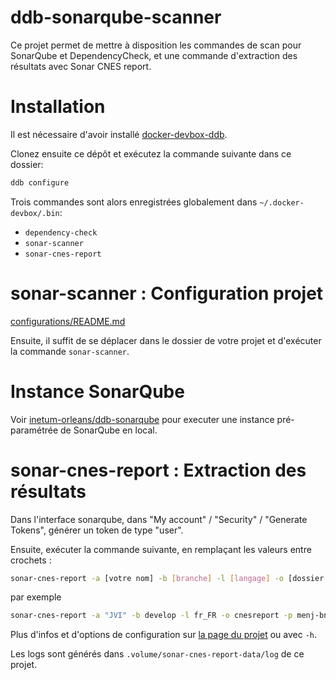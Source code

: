 ddb-sonarqube-scanner
===
Ce projet permet de mettre à disposition les commandes de scan pour SonarQube et DependencyCheck, et une commande d'extraction des résultats avec Sonar CNES report.

# Installation

Il est nécessaire d'avoir installé [docker-devbox-ddb](https://inetum-orleans.github.io/docker-devbox-ddb/).

Clonez ensuite ce dépôt et exécutez la commande suivante dans ce dossier:

```bash
ddb configure
```

Trois commandes sont alors enregistrées globalement dans `~/.docker-devbox/.bin`:

- `dependency-check`
- `sonar-scanner`
- `sonar-cnes-report`

# sonar-scanner : Configuration projet

[configurations/README.md](configurations/README.md)

Ensuite, il suffit de se déplacer dans le dossier de votre projet et d'exécuter la commande `sonar-scanner`.

# Instance SonarQube

Voir [inetum-orleans/ddb-sonarqube](https://github.com/inetum-orleans/ddb-sonarqube) pour executer une instance
pré-paramétrée de SonarQube en local.

# sonar-cnes-report : Extraction des résultats

Dans l'interface sonarqube, dans "My account" / "Security" / "Generate Tokens", générer un token de type "user".

Ensuite, exécuter la commande suivante, en remplaçant les valeurs entre crochets :

```bash
sonar-cnes-report -a [votre nom] -b [branche] -l [langage] -o [dossier de destination] -p [key du projet] -s [url sonar] -t [token]
```

par exemple
```bash
sonar-cnes-report -a "JVI" -b develop -l fr_FR -o cnesreport -p menj-bnie-webservices -s https://inetum-sonar2.inetum-diasco.fr/ -t squ_xxxxxxxxxxxxxxxxxxxxxxxxxxxxxxxxxxxxxx
```

Plus d'infos et d'options de configuration sur [la page du projet](https://github.com/cnescatlab/sonar-cnes-report) ou avec `-h`.

Les logs sont générés dans `.volume/sonar-cnes-report-data/log` de ce projet.
